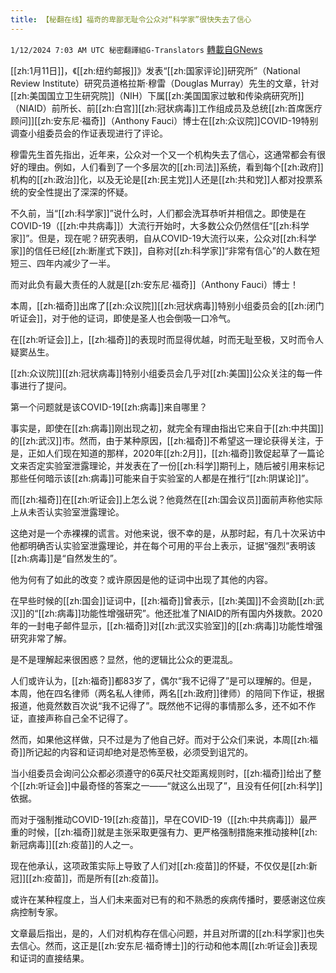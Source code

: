 ```yaml
---
title: 【秘翻在线】福奇的卑鄙无耻令公众对“科学家”很快失去了信心
---
```

`1/12/2024 7:03 AM UTC 秘密翻譯組G-Translators` [轉載自GNews](https://gnews.org/articles/2211429)

[[zh:1月11日]]，《[[zh:纽约邮报]]》发表“[[zh:国家评论]]研究所”（National Review Institute）研究员道格拉斯·穆雷（Douglas Murray）先生的文章，针对[[zh:美国国立卫生研究院]]（NIH）下属[[zh:美国国家过敏和传染病研究所]]（NIAID）前所长、前[[zh:白宫]][[zh:冠状病毒]]工作组成员及总统[[zh:首席医疗顾问]][[zh:安东尼·福奇]]（Anthony Fauci）博士在[[zh:众议院]]COVID-19特别调查小组委员会的作证表现进行了评论。

穆雷先生首先指出，近年来，公众对一个又一个机构失去了信心，这通常都会有很好的理由。例如，人们看到了一个多层次的[[zh:司法]]系统，看到每个[[zh:政府]]机构的[[zh:政治]]化，以及无论是[[zh:民主党]]人还是[[zh:共和党]]人都对投票系统的安全性提出了深深的怀疑。

不久前，当“[[zh:科学家]]”说什么时，人们都会洗耳恭听并相信之。即使是在COVID-19（[[zh:中共病毒]]）大流行开始时，大多数公众仍然信任“[[zh:科学家]]”。但是，现在呢？研究表明，自从COVID-19大流行以来，公众对[[zh:科学家]]的信任已经[[zh:断崖式下跌]]，自称对[[zh:科学家]]“非常有信心”的人数在短短三、四年内减少了一半。

而对此负有最大责任的人就是[[zh:安东尼·福奇]]（Anthony Fauci）博士！

本周，[[zh:福奇]]出席了[[zh:众议院]][[zh:冠状病毒]]特别小组委员会的[[zh:闭门听证会]]，对于他的证词，即使是圣人也会倒吸一口冷气。

在[[zh:听证会]]上，[[zh:福奇]]的表现时而显得优越，时而无耻至极，又时而令人疑窦丛生。

[[zh:众议院]][[zh:冠状病毒]]特别小组委员会几乎对[[zh:美国]]公众关注的每一件事进行了提问。

第一个问题就是该COVID-19[[zh:病毒]]来自哪里？

事实是，即使在[[zh:病毒]]刚出现之初，就完全有理由指出它来自于[[zh:中共国]]的[[zh:武汉]]市。然而，由于某种原因，[[zh:福奇]]不希望这一理论获得关注，于是，正如人们现在知道的那样，2020年[[zh:2月]]，[[zh:福奇]]敦促起草了一篇论文来否定实验室泄露理论，并发表在了一份[[zh:科学]]期刊上，随后被引用来标记那些任何暗示该[[zh:病毒]]可能来自于实验室的人都是在推行“[[zh:阴谋论]]”。

而[[zh:福奇]]在[[zh:听证会]]上怎么说？他竟然在[[zh:国会议员]]面前声称他实际上从未否认实验室泄露理论。

这绝对是一个赤裸裸的谎言。对他来说，很不幸的是，从那时起，有几十次采访中他都明确否认实验室泄露理论，并在每个可用的平台上表示，证据“强烈”表明该[[zh:病毒]]是“自然发生的”。

他为何有了如此的改变？或许原因是他的证词中出现了其他的内容。

在早些时候的[[zh:国会]]证词中，[[zh:福奇]]曾表示，[[zh:美国]]不会资助[[zh:武汉]]的“[[zh:病毒]]功能性增强研究”。他还批准了NIAID的所有国内外拨款。2020年的一封电子邮件显示，[[zh:福奇]]对[[zh:武汉实验室]]的[[zh:病毒]]功能性增强研究非常了解。

是不是理解起来很困惑？显然，他的逻辑比公众的更混乱。

人们或许认为，[[zh:福奇]]都83岁了，偶尔“我不记得了”是可以理解的。但是，本周，他在四名律师（两名私人律师，两名[[zh:政府]]律师）的陪同下作证，根据报道，他竟然数百次说“我不记得了”。既然他不记得的事情那么多，还不如不作证，直接声称自己全不记得了。

然而，如果他这样做，只不过是为了他自己好。而对于公众们来说，本周[[zh:福奇]]所记起的内容和证词却绝对是恐怖至极，必须受到诅咒的。

当小组委员会询问公众都必须遵守的6英尺社交距离规则时，[[zh:福奇]]给出了整个[[zh:听证会]]中最奇怪的答案之一——“就这么出现了”，且没有任何[[zh:科学]]依据。

而对于强制推动COVID-19[[zh:疫苗]]，早在COVID-19（[[zh:中共病毒]]）最严重的时候，[[zh:福奇]]就是主张采取更强有力、更严格强制措施来推动接种[[zh:新冠病毒]][[zh:疫苗]]的人之一。

现在他承认，这项政策实际上导致了人们对[[zh:疫苗]]的怀疑，不仅仅是[[zh:新冠]][[zh:疫苗]]，而是所有[[zh:疫苗]]。

或许在某种程度上，当人们未来面对已有的和不熟悉的疾病传播时，要感谢这位疾病控制专家。

文章最后指出，是的，人们对机构存在信心问题，并且对所谓的[[zh:科学家]]也失去信心。然而，这正是[[zh:安东尼·福奇博士]]的行动和他本周[[zh:听证会]]表现和证词的直接结果。
